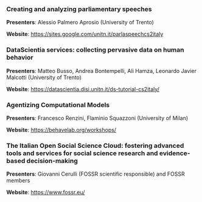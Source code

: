 
### Creating and analyzing parliamentary speeches
**Presenters**: Alessio Palmero Aprosio (University of Trento)<br/>

**Website**: <a href="https://sites.google.com/unitn.it/parlaspeechcs2italy">https://sites.google.com/unitn.it/parlaspeechcs2italy</a> <br/>

### DataScientia services: collecting pervasive data on human behavior
**Presenters**: Matteo Busso, Andrea Bontempelli, Ali Hamza, Leonardo Javier Malcotti (University of Trento)<br/>

**Website**: https://datascientia.disi.unitn.it/ds-tutorial-cs2italy/
<br/>

### Agentizing Computational Models
**Presenters**: Francesco Renzini, Flaminio Squazzoni (University of Milan)<br/>

**Website**: https://behavelab.org/workshops/<br/>

### The Italian Open Social Science Cloud: fostering advanced tools and services for social science research and evidence-based decision-making

**Presenters**:  Giovanni Cerulli (FOSSR scientific responsible) and FOSSR members<br/>

**Website**: https://www.fossr.eu/

